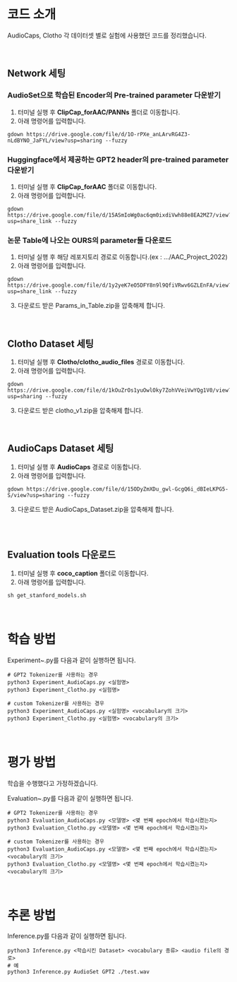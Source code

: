 # 코드 소개

AudioCaps, Clotho 각 데이터셋 별로 실험에 사용했던 코드를 정리했습니다. 

<br>

## Network 세팅 

### AudioSet으로 학습된 Encoder의 Pre-trained parameter 다운받기

1. 터미널 실행 후 **ClipCap_forAAC/PANNs** 폴더로 이동합니다.
2. 아래 명령어를 입력합니다.
   
```
gdown https://drive.google.com/file/d/1O-rPXe_anLArvRG4Z3-nLdBYNO_JaFYL/view?usp=sharing --fuzzy
```

### Huggingface에서 제공하는 GPT2 header의 pre-trained parameter 다운받기

1. 터미널 실행 후 **ClipCap_forAAC** 폴더로 이동합니다.
2. 아래 명령어를 입력합니다.

```
gdown https://drive.google.com/file/d/15ASmIoWg0ac6qm0ixdiVwh88e8EA2MZ7/view?usp=share_link --fuzzy

```

### 논문 Table에 나오는 OURS의 parameter들 다운로드 

1. 터미널 실행 후 해당 레포지토리 경로로 이동합니다.(ex : .../AAC_Project_2022)
2. 아래 명령어를 입력합니다. 

```
gdown https://drive.google.com/file/d/1y2yeK7eO5DFY8n9l9QfiVRwv6GZLEnFA/view?usp=share_link --fuzzy
```

3. 다운로드 받은 Params_in_Table.zip을 압축해제 합니다.

<br>

## Clotho Dataset 세팅

1. 터미널 실행 후 **Clotho/clotho_audio_files** 경로로 이동합니다.
2. 아래 명령어를 입력합니다.
```
gdown https://drive.google.com/file/d/1kOuZrOs1yuOwlOky7ZohVVeiVwYQg1V0/view?usp=sharing --fuzzy
```
3. 다운로드 받은 clotho_v1.zip을 압축해제 합니다.

<br>

## AudioCaps Dataset 세팅

1. 터미널 실행 후 **AudioCaps** 경로로 이동합니다.
2. 아래 명령어를 입력합니다.

```
gdown https://drive.google.com/file/d/15ODyZmXDu_gwl-GcgQ6i_dBIeLKPG5-S/view?usp=sharing --fuzzy
```
3. 다운로드 받은 AudioCaps_Dataset.zip을 압축해제 합니다.

<br>
<br>

## Evaluation tools 다운로드

1. 터미널 실행 후 **coco_caption** 폴더로 이동합니다.
2. 아래 명령어를 입력합니다.
```
sh get_stanford_models.sh 
```

<br>

# 학습 방법 

Experiment~.py를 다음과 같이 실행하면 됩니다. 
```
# GPT2 Tokenizer를 사용하는 경우
python3 Experiment_AudioCaps.py <실험명>
python3 Experiment_Clotho.py <실험명>

# custom Tokenizer를 사용하는 경우
python3 Experiment_AudioCaps.py <실험명> <vocabulary의 크기>
python3 Experiment_Clotho.py <실험명> <vocabulary의 크기>
```

<br>

# 평가 방법

학습을 수행했다고 가정하겠습니다. 

Evaluation~.py를 다음과 같이 실행하면 됩니다. 
```
# GPT2 Tokenizer를 사용하는 경우
python3 Evaluation_AudioCaps.py <모델명> <몇 번째 epoch에서 학습시켰는지>
python3 Evaluation_Clotho.py <모델명> <몇 번째 epoch에서 학습시켰는지>

# custom Tokenizer를 사용하는 경우
python3 Evaluation_AudioCaps.py <모델명> <몇 번째 epoch에서 학습시켰는지> <vocabulary의 크기>
python3 Evaluation_Clotho.py <모델명> <몇 번째 epoch에서 학습시켰는지> <vocabulary의 크기>
```

<br>

# 추론 방법

Inference.py를 다음과 같이 실행하면 됩니다. 
```
python3 Inference.py <학습시킨 Dataset> <vocabulary 종류> <audio file의 경로>
# 예
python3 Inference.py AudioSet GPT2 ./test.wav

```
